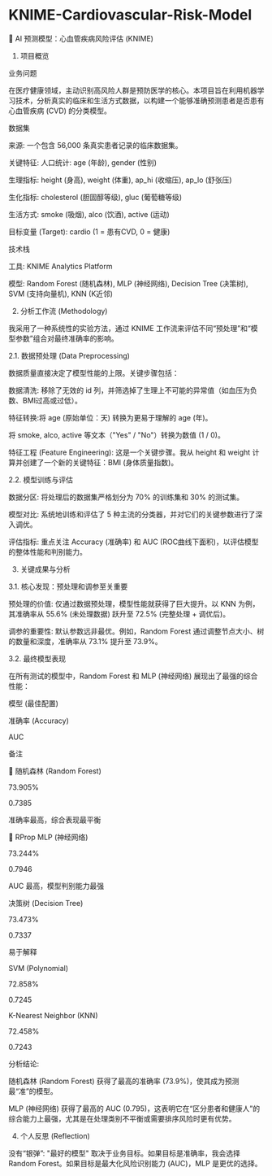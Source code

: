 # KNIME-Cardiovascular-Risk-Model
🤖 AI 预测模型：心血管疾病风险评估 (KNIME)

1. 项目概览

业务问题

在医疗健康领域，主动识别高风险人群是预防医学的核心。本项目旨在利用机器学习技术，分析真实的临床和生活方式数据，以构建一个能够准确预测患者是否患有心血管疾病 (CVD) 的分类模型。

数据集

来源: 一个包含 56,000 条真实患者记录的临床数据集。

关键特征: 人口统计: age (年龄), gender (性别)

生理指标: height (身高), weight (体重), ap_hi (收缩压), ap_lo (舒张压)

生化指标: cholesterol (胆固醇等级), gluc (葡萄糖等级)

生活方式: smoke (吸烟), alco (饮酒), active (运动)

目标变量 (Target): cardio (1 = 患有CVD, 0 = 健康)

技术栈

工具: KNIME Analytics Platform

模型: Random Forest (随机森林), MLP (神经网络), Decision Tree (决策树), SVM (支持向量机), KNN (K近邻)

2. 分析工作流 (Methodology)

我采用了一种系统性的实验方法，通过 KNIME 工作流来评估不同“预处理”和“模型参数”组合对最终准确率的影响。

2.1. 数据预处理 (Data Preprocessing)

数据质量直接决定了模型性能的上限。关键步骤包括：

数据清洗: 移除了无效的 id 列，并筛选掉了生理上不可能的异常值（如血压为负数、BMI过高或过低）。

特征转换:将 age (原始单位：天) 转换为更易于理解的 age (年)。

将 smoke, alco, active 等文本（"Yes" / "No"）转换为数值 (1 / 0)。

特征工程 (Feature Engineering): 这是一个关键步骤。我从 height 和 weight 计算并创建了一个新的关键特征：BMI (身体质量指数)。

2.2. 模型训练与评估

数据分区: 将处理后的数据集严格划分为 70% 的训练集和 30% 的测试集。

模型对比: 系统地训练和评估了 5 种主流的分类器，并对它们的关键参数进行了深入调优。

评估指标: 重点关注 Accuracy (准确率) 和 AUC (ROC曲线下面积)，以评估模型的整体性能和判别能力。

3. 关键成果与分析

3.1. 核心发现：预处理和调参至关重要

预处理的价值: 仅通过数据预处理，模型性能就获得了巨大提升。以 KNN 为例，其准确率从 55.6% (未处理数据) 跃升至 72.5% (完整处理 + 调优后)。

调参的重要性: 默认参数远非最优。例如，Random Forest 通过调整节点大小、树的数量和深度，准确率从 73.1% 提升至 73.9%。

3.2. 最终模型表现

在所有测试的模型中，Random Forest 和 MLP (神经网络) 展现出了最强的综合性能：

模型 (最佳配置)

准确率 (Accuracy)

AUC

备注

🥇 随机森林 (Random Forest)

73.905%

0.7385

准确率最高，综合表现最平衡

🥈 RProp MLP (神经网络)

73.244%

0.7946

AUC 最高，模型判别能力最强

决策树 (Decision Tree)

73.473%

0.7337

易于解释

SVM (Polynomial)

72.858%

0.7245



K-Nearest Neighbor (KNN)

72.458%

0.7243



分析结论:

随机森林 (Random Forest) 获得了最高的准确率 (73.9%)，使其成为预测最“准”的模型。

MLP (神经网络) 获得了最高的 AUC (0.795)，这表明它在“区分患者和健康人”的综合能力上最强，尤其是在处理类别不平衡或需要排序风险时更有优势。

4. 个人反思 (Reflection)

没有“银弹”: "最好的模型" 取决于业务目标。如果目标是准确率，我会选择 Random Forest。如果目标是最大化风险识别能力 (AUC)，MLP 是更优的选择。
